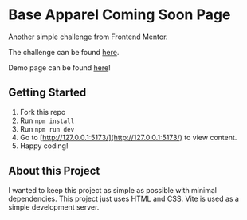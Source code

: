 # Base Apparel Coming Soon Page

Another simple challenge from Frontend Mentor.

The challenge can be found [here](https://www.frontendmentor.io/challenges/base-apparel-coming-soon-page-5d46b47f8db8a7063f9331a0).

Demo page can be found [here](https://davinaleong.github.io/fem-base-apparel-coming-soon-page/)!

## Getting Started

1. Fork this repo
2. Run `npm install`
3. Run `npm run dev`
4. Go to [http://127.0.0.1:5173/](http://127.0.0.1:5173/) to view content.
5. Happy coding!

## About this Project

I wanted to keep this project as simple as possible with minimal dependencies. This project just uses HTML and CSS. Vite is used as a simple development server.
